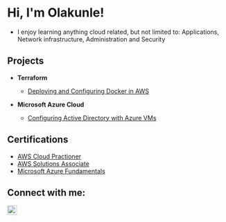<h1>Hi, I'm Olakunle! </h1>

- I enjoy learning anything cloud related, but not limited to: Applications, Network infrastructure, Administration and Security

<h2>Projects</h2>

- <b>Terraform</b>
  - [Deploying and Configuring Docker in AWS](https://github.com/lo704/aws_dev_env)

- <b>Microsoft Azure Cloud</b>
  - [Configuring Active Directory with Azure VMs](https://github.com/lo704/Configuring-Active-Directory-in-Azure-VM)

<h2>Certifications</h2>

- [AWS Cloud Practioner](https://www.credly.com/badges/a3165e69-1f68-4396-a844-228076469b3a)
- [AWS Solutions Associate](https://www.credly.com/earner/earned/badge/a3f2cbe6-6507-4d81-a064-e294e4fe8206)
- [Microsoft Azure Fundamentals](https://www.credly.com/earner/earned/badge/86ee484b-ba75-421d-b73a-135af2462cd6)

<h2>Connect with me:</h2>

[<img align="left" alt="lo704 | LinkedIn" width="22px" src="https://cdn.jsdelivr.net/npm/simple-icons@v3/icons/linkedin.svg" />][linkedin]


[linkedin]: https://www.linkedin.com/in/olakunle-l-b490688a/

<!--
**lo704/lo704** is a ✨ _special_ ✨ repository because its `README.md` (this file) appears on your GitHub profile.

Here are some ideas to get you started:

- 🔭 I’m currently working on ...
- 🌱 I’m currently learning ...
- 👯 I’m looking to collaborate on ...
- 🤔 I’m looking for help with ...
- 💬 Ask me about ...
- 📫 How to reach me: ...
- 😄 Pronouns: ...
- ⚡ Fun fact: ...
-->
